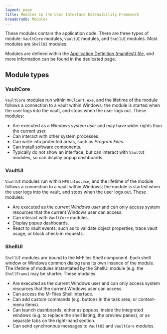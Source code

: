```yaml
---
layout: page
title: Modules in the User Interface Extensibility Framework
breadcrumb: Modules
---
```


These modules contain the application code.  There are three types of module: `VaultCore` modules, `VaultUI` modules, and `ShellUI` modules.  Most modules are `ShellUI` modules.

<p class="note">Modules are defined within the <a href="{{ site.baseurl }}/Frameworks/User-Interface-Extensibility-Framework/Structure/">Application Definition (manifest) file</a>, and more information can be found in the dedicated page.</p>

## Module types

### VaultCore

`VaultCore` modules run within `MFClient.exe`, and the lifetime of the module follows a connection to a vault within Windows; the module is started when the user logs into the vault, and stops when the user logs out.  These modules:

  * Are executed as a _Windows system user_ and may have wider rights than the current user.
  * Can interact with other system processes.
  * Can write into protected areas, such as _Program Files_.
  * Can install software components.
  * Typically do not show an interface, but can interact with `VaultUI` modules, so can display popup dashboards.

### VaultUI

`VaultUI` modules run within `MFStatus.exe`, and the lifetime of the module follows a connection to a vault within Windows; the module is started when the user logs into the vault, and stops when the user logs out.  These modules:

  * Are executed as the _current Windows user_ and can only access system resources that the current Windows user can access.
  * Can interact with `VaultCore` modules.
  * Display popup dashboards.
  * React to vault events, such as to validate object properties, trace vault usage, or block check-in requests. 

### ShellUI

`ShellUI` modules are bound to the M-Files Shell component.  Each shell window or Windows common dialog runs its own insance of the module.  The lifetime of modules instantiated by the ShellUI module (e.g. the `ShellFrame`) may be shorter.  These modules:

  * Are executed as the current Windows user and can only access system resources that the current Windows user can access.
  * Can access the M-Files Shell interface.
  * Can add custom commands (e.g. buttons in the task area, or context-menu items).
  * Can launch dashboards, either as popups, inside the integrated windows (e.g. to replace the shell listing, the preview panes), or as separate tabs on the right-hand section.
  * Can send synchronous messages to `VaultUI` and `VaultCore` modules.

